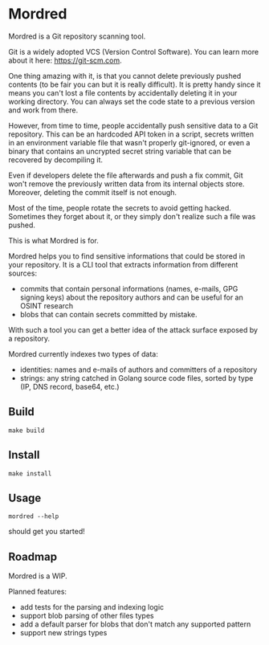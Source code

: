 # Mordred

Mordred is a Git repository scanning tool.

Git is a widely adopted VCS (Version Control Software). You can learn more about it here: https://git-scm.com.

One thing amazing with it, is that you cannot delete previously pushed contents (to be fair you can but it is really difficult).
It is pretty handy since it means you can't lost a file contents by accidentally deleting it in your working directory. You can always set the code state to a previous version and work from there.

However, from time to time, people accidentally push sensitive data to a Git repository. This can be an hardcoded API token in a script, secrets written in an environment variable file that wasn't properly git-ignored, or even a binary that contains an uncrypted secret string variable that can be recovered by decompiling it.

Even if developers delete the file afterwards and push a fix commit, Git won't remove the previously written data from its internal objects store. Moreover, deleting the commit itself is not enough.

Most of the time, people rotate the secrets to avoid getting hacked. Sometimes they forget about it, or they simply don't realize such a file was pushed.

This is what Mordred is for.

Mordred helps you to find sensitive informations that could be stored in your repository.
It is a CLI tool that extracts information from different sources:
- commits that contain personal informations (names, e-mails, GPG signing keys) about the repository authors and can be useful for an OSINT research
- blobs that can contain secrets committed by mistake.

With such a tool you can get a better idea of the attack surface exposed by a repository.

Mordred currently indexes two types of data:
- identities: names and e-mails of authors and committers of a repository
- strings: any string catched in Golang source code files, sorted by type (IP, DNS record, base64, etc.)

## Build

```shell
make build
```

## Install

```shell
make install
```

## Usage

```shell
mordred --help
```
should get you started!

## Roadmap
Mordred is a WIP.

Planned features:
- add tests for the parsing and indexing logic
- support blob parsing of other files types
- add a default parser for blobs that don't match any supported pattern
- support new strings types
